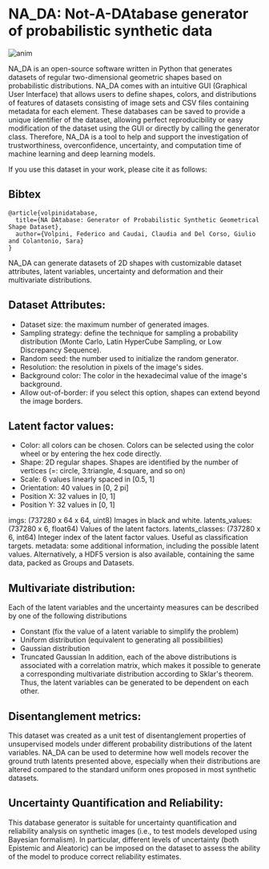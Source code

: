 # NA_DA: Not-A-DAtabase generator of probabilistic synthetic data 

![anim](https://github.com/user-attachments/assets/22cff88b-ac69-4542-81b3-13318474b0a3)

NA_DA is an open-source software written in Python that generates datasets of regular two-dimensional geometric shapes based on probabilistic distributions.
NA_DA comes with an intuitive GUI (Graphical User Interface) that allows users to define shapes, colors, and distributions of features of datasets consisting of image sets and CSV files containing metadata for each element. These databases can be saved to provide a unique identifier of the dataset, allowing perfect reproducibility or easy modification of the dataset using the GUI or directly by calling the generator class. Therefore, NA_DA is a tool to help and support the investigation of trustworthiness, overconfidence, uncertainty, and computation time of machine learning and deep learning models.
 
If you use this dataset in your work, please cite it as follows:

## Bibtex

```
@article{volpinidatabase,
  title={NA DAtabase: Generator of Probabilistic Synthetic Geometrical Shape Dataset},
  author={Volpini, Federico and Caudai, Claudia and Del Corso, Giulio and Colantonio, Sara}
}
```

NA_DA can generate datasets of 2D shapes with customizable dataset attributes, latent variables, uncertainty and deformation and their multivariate distributions.

## Dataset Attributes:

* Dataset size: the maximum number of generated images.
* Sampling strategy: define the technique for sampling a probability distribution (Monte Carlo, Latin HyperCube Sampling, or Low Discrepancy Sequence).
* Random seed: the number used to initialize the random generator.
* Resolution: the resolution in pixels of the image's sides.
* Background color: The color in the hexadecimal value of the image's background.
* Allow out-of-border: if you select this option, shapes can extend beyond the image borders.

## Latent factor values:

* Color: all colors can be chosen. Colors can be selected using the color wheel or by entering the hex code directly.
* Shape: 2D regular shapes. Shapes are identified by the number of vertices (=: circle, 3:triangle, 4:square, and so on)
* Scale: 6 values linearly spaced in [0.5, 1]
* Orientation: 40 values in [0, 2 pi]
* Position X: 32 values in [0, 1]
* Position Y: 32 values in [0, 1]
  
imgs: (737280 x 64 x 64, uint8) Images in black and white.
latents_values: (737280 x 6, float64) Values of the latent factors.
latents_classes: (737280 x 6, int64) Integer index of the latent factor values. Useful as classification targets.
metadata: some additional information, including the possible latent values.
Alternatively, a HDF5 version is also available, containing the same data, packed as Groups and Datasets.

## Multivariate distribution:
Each of the latent variables and the uncertainty measures can be described by one of the following distributions
* Constant (fix the value of a latent variable to simplify the problem)
* Uniform distribution (equivalent to generating all possibilities)
* Gaussian distribution
* Truncated Gaussian
In addition, each of the above distributions is associated with a correlation matrix, which makes it possible to generate a corresponding multivariate distribution according to Sklar's theorem.  Thus, the latent variables can be generated to be dependent on each other.


## Disentanglement metrics:
This dataset was created as a unit test of disentanglement properties of unsupervised models under different probability distributions of the latent variables. NA_DA can be used to determine how well models recover the ground truth latents presented above, especially when their distributions are altered compared to the standard uniform ones proposed in most synthetic datasets.

## Uncertainty Quantification and Reliability:
This database generator is suitable for uncertainty quantification and reliability analysis on synthetic images (i.e., to test models developed using Bayesian formalism). In particular, different levels of uncertainty (both Epistemic and Aleatoric) can be imposed on the dataset to assess the ability of the model to produce correct reliability estimates.


